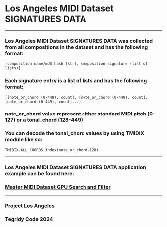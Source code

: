 # Los Angeles MIDI Dataset SIGNATURES DATA

***

### Los Angeles MIDI Dataset SIGNATURES DATA was collected from all compositions in the dataset and has the following format:

```[composition name/md5 hash (str), composition signature (list of lists)]```

### Each signature entry is a list of lists and has the following format:

```[[note_or_chord (0-449), count], [note_or_chord (0-449), count], [note_or_chord (0-449), count]...]```

### note_or_chord value represent either standard MIDI pitch (0-127) or a tonal_chord (128-449)

### You can decode the tonal_chord values by using TMIDIX module like so:

```TMIDIX.ALL_CHORDS.index(note_or_chord-128)```

***

### Los Angeles MIDI Dataset SIGNATURES DATA application example can be found here:

### [Master MIDI Dataset GPU Search and Filter](https://colab.research.google.com/github/asigalov61/Los-Angeles-MIDI-Dataset/blob/main/Extras/Master_MIDI_Dataset_GPU_Search_and_Filter.ipynb)

***

### Project Los Angeles
### Tegridy Code 2024

